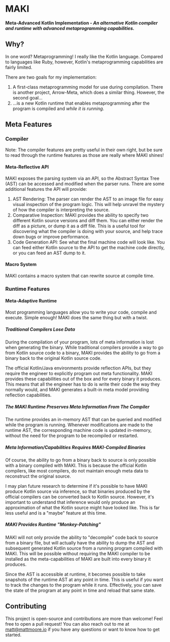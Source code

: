# MAKI

**Meta-Advanced Kotlin Implementation - _An alternative Kotlin compiler and runtime with advanced metaprogramming capabilities._**

## Why?

In one word? Metaprogramming! I really like the Kotlin language. Compared to languages like Ruby, however, Kotlin's metaprogramming capabilities are fairly limited.

There are two goals for my implementation:

1. A first-class metaprogramming model for use during compilation. There is another project, Arrow-Meta, which does a similar thing. However, the second goal...
1. ...is a new Kotlin runtime that enables metaprogramming after the program is compiled and *while it is running*.

## Meta Features

### Compiler

Note: The compiler features are pretty useful in their own right, but be sure to read through the runtime features as those are really where MAKI shines!

#### Meta-Reflective API

MAKI exposes the parsing system via an API, so the Abstract Syntax Tree (AST) can be accessed and modified when the parser runs. There are some additional features the API will provide:

1. AST Rendering: The parser can render the AST to an image file for easy visual inspection of the program logic. This will help unravel the mystery of how the compiler is interpreting the source.
1. Comparative Inspection: MAKI provides the ability to specify two different Kotlin source versions and diff them. You can either render the diff as a picture, or dump it as a diff file. This is a useful tool for discovering what the compiler is doing with your source, and help trace down bugs or improve performance.
1. Code Generation API: See what the final machine code will look like. You can feed either Kotlin source to the API to get the machine code directly, or you can feed an AST dump to it.

#### Macro System

MAKI contains a macro system that can rewrite source at compile time.

### Runtime Features

#### Meta-Adaptive Runtime

Most programming languages allow you to write your code, compile and execute. Simple enough! MAKI does the same thing but with a twist.

##### Traditional Compilers Lose Data

During the compilation of your program, lots of meta information is lost when generating the binary. While traditional compilers provide a way to go from Kotlin source code to a binary, MAKI provides the ability to go from a binary back to the original Kotlin source code.

The official Kotlin/Java environments provide reflection APIs, but they require the engineer to explicitly program out meta functionality. MAKI provides these capabilities out of the box and for every binary it produces. This means that all the engineer has to do is write their code the way they normally would, and MAKI generates a built-in meta model providing reflection capabilities.

##### The MAKI Runtime Preserves Meta Information From The Compiler

The runtime provides an in-memory AST that can be queried and modified while the program is running. Whenever modifications are made to the runtime AST, the corresponding machine code is updated in-memory, without the need for the program to be recompiled or restarted.

##### Meta Information/Capabilities Requires MAKI-Compiled Binaries

Of course, the ability to go from a binary back to source is only possible with a binary compiled with MAKI. This is because the official Kotlin compilers, like most compilers, do not maintain enough meta data to reconstruct the original source.

I may plan future research to determine if it's possible to have MAKI produce Kotlin source via inference, so that binaries produced by the official compilers can be converted back to Kotlin source. However, it's important to understand that inference would only produce an approximation of what the Kotlin source might have looked like. This is far less useful and is a "maybe" feature at this time.

##### MAKI Provides Runtime "Monkey-Patching"

MAKI will not only provide the ability to "decompile" code back to source from a binary file, but will actually have the ability to dump the AST and subsequent generated Kotlin source from a running program compiled with MAKI. This will be possible without requiring the MAKI compiler to be installed as the meta-capabilities of MAKI are built into every binary it produces.

Since the AST is accessible at runtime, it becomes possible to take snapshots of the runtime AST at any point in time. This is useful if you want to track the changes to the program while it runs. Effectively, you can save the state of the program at any point in time and reload that same state.

## Contributing

This project is open-source and contributions are more than welcome! Feel free to open a pull request! You can also reach out to me at matt@mattmoore.io if you have any questions or want to know how to get started.
